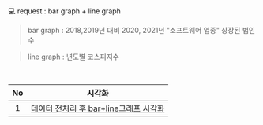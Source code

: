 💻 request : bar graph + line graph

> bar graph : 2018,2019년 대비 2020, 2021년 "소프트웨어 업종" 상장된 법인 수

> line graph : 년도별 코스피지수
<br>

|No |시각화 |
|:---:|:-------------------:|
|1 |[데이터 전처리 후 bar+line그래프 시각화](https://github.com/teng-ny/Analyst_service/blob/main/request2/%EC%BD%94%EB%A1%9C%EB%82%98%20%EC%86%8C%ED%94%84%ED%8A%B8%EC%9B%A8%EC%96%B4%EA%B8%B0%EC%97%85%20%EC%83%81%EC%9E%A5%20%EC%8B%9C%EA%B0%81%ED%99%94.ipynb) |
